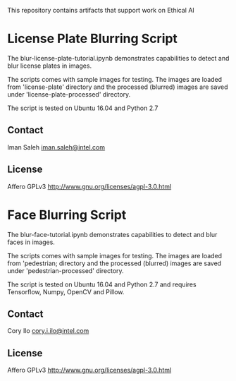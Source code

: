 This repository contains artifacts that support work on Ethical AI

License Plate Blurring Script
=============================

The blur-license-plate-tutorial.ipynb demonstrates capabilities to detect and blur license plates in images.

The scripts comes with sample images for testing. The images are loaded from 'license-plate' directory and the processed (blurred) images are saved under 'license-plate-processed' directory.

The script is tested on Ubuntu 16.04 and Python 2.7

Contact
--------

Iman Saleh
iman.saleh@intel.com

License
---------

Affero GPLv3 http://www.gnu.org/licenses/agpl-3.0.html

Face Blurring Script
=============================

The blur-face-tutorial.ipynb demonstrates capabilities to detect and blur faces in images.

The scripts comes with sample images for testing. The images are loaded from 'pedestrian; directory and the processed (blurred) images are saved under 'pedestrian-processed' directory.

The script is tested on Ubuntu 16.04 and Python 2.7 and requires Tensorflow, Numpy, OpenCV and Pillow.

Contact
--------

Cory Ilo
cory.i.ilo@intel.com

License
---------

Affero GPLv3 http://www.gnu.org/licenses/agpl-3.0.html